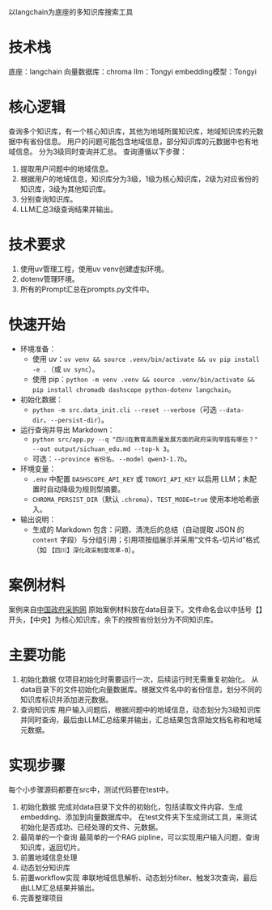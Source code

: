 以langchain为底座的多知识库搜索工具

# 技术栈
底座：langchain
向量数据库：chroma
llm：Tongyi
embedding模型：Tongyi

# 核心逻辑
查询多个知识库，有一个核心知识库，其他为地域所属知识库，地域知识库的元数据中有省份信息。
用户的问题可能包含地域信息，部分知识库的元数据中也有地域信息。
分为3级同时查询并汇总。
查询遵循以下步骤：
1. 提取用户问题中的地域信息。
2. 根据用户的地域信息，知识库分为3级，1级为核心知识库，2级为对应省份的知识库，3级为其他知识库。
3. 分别查询知识库。
4. LLM汇总3级查询结果并输出。

# 技术要求
1. 使用uv管理工程，使用uv venv创建虚拟环境。
2. dotenv管理环境。
3. 所有的Prompt汇总在prompts.py文件中。

# 快速开始

- 环境准备：
  - 使用 uv：`uv venv && source .venv/bin/activate && uv pip install -e .`（或 `uv sync`）。
  - 使用 pip：`python -m venv .venv && source .venv/bin/activate && pip install chromadb dashscope python-dotenv langchain`。
- 初始化数据：
  - `python -m src.data_init.cli --reset --verbose`（可选 `--data-dir`、`--persist-dir`）。
- 运行查询并导出 Markdown：
  - `python src/app.py --q "四川在教育高质量发展方面的政府采购举措有哪些？" --out output/sichuan_edu.md --top-k 3`。
  - 可选：`--province 省份名`、`--model qwen3-1.7b`。
- 环境变量：
  - `.env` 中配置 `DASHSCOPE_API_KEY` 或 `TONGYI_API_KEY` 以启用 LLM；未配置时自动降级为规则型摘要。
  - `CHROMA_PERSIST_DIR`（默认 `.chroma`）、`TEST_MODE=true` 使用本地哈希嵌入。
- 输出说明：
  - 生成的 Markdown 包含：问题、清洗后的总结（自动提取 JSON 的 `content` 字段）与分组引用；引用项按组展示并采用“文件名-切片id”格式（如 `【四川】深化政采制度改革-0`）。


# 案例材料
案例来自[中国政府采购网](https://www.ccgp.gov.cn/index.shtml)
原始案例材料放在data目录下。文件命名会以中括号【】开头，【中央】为核心知识库，余下的按照省份划分为不同知识库。

# 主要功能
1. 初始化数据
仅项目初始化时需要运行一次，后续运行时无需重复初始化。
从data目录下的文件初始化向量数据库。根据文件名中的省份信息，划分不同的知识库标识并添加进元数据。
2. 查询知识库
用户输入问题后，根据问题中的地域信息，动态划分为3级知识库并同时查询，最后由LLM汇总结果并输出，汇总结果包含原始文档名称和地域元数据。

# 实现步骤
每个小步骤源码都要在src中，测试代码要在test中。
1. 初始化数据
完成对data目录下文件的初始化，包括读取文件内容、生成embedding、添加到向量数据库中。
在test文件夹下生成测试工具，来测试初始化是否成功、已经处理的文件、元数据。
2. 最简单的一个查询
最简单的一个RAG pipline，可以实现用户输入问题，查询知识库，返回切片。
3. 前置地域信息处理
4. 动态划分知识库
5. 前置workflow实现
串联地域信息解析、动态划分filter、触发3次查询，最后由LLM汇总结果并输出。
6. 完善整理项目